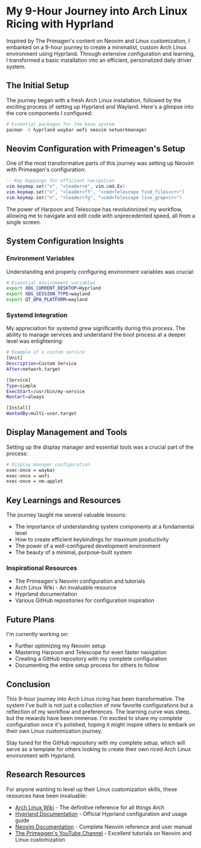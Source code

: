 # My 9-Hour Journey into Arch Linux Ricing with Hyprland

Inspired by The Primagen's content on Neovim and Linux customization, I embarked on a 9-hour journey to create a minimalist, custom Arch Linux environment using Hyprland. Through extensive configuration and learning, I transformed a basic installation into an efficient, personalized daily driver system.

## The Initial Setup

The journey began with a fresh Arch Linux installation, followed by the exciting process of setting up Hyprland and Wayland. Here's a glimpse into the core components I configured:

```bash
# Essential packages for the base system
pacman -S hyprland waybar wofi neovim networkmanager
```

## Neovim Configuration with Primeagen's Setup

One of the most transformative parts of this journey was setting up Neovim with Primeagen's configuration:

```lua
-- Key mappings for efficient navigation
vim.keymap.set("n", "<leader>e", vim.cmd.Ex)
vim.keymap.set("n", "<leader>ff", "<cmd>Telescope find_files<cr>")
vim.keymap.set("n", "<leader>fg", "<cmd>Telescope live_grep<cr>")
```

The power of Harpoon and Telescope has revolutionized my workflow, allowing me to navigate and edit code with unprecedented speed, all from a single screen.

## System Configuration Insights

### Environment Variables
Understanding and properly configuring environment variables was crucial:

```bash
# Essential environment variables
export XDG_CURRENT_DESKTOP=Hyprland
export XDG_SESSION_TYPE=wayland
export QT_QPA_PLATFORM=wayland
```

### Systemd Integration
My appreciation for systemd grew significantly during this process. The ability to manage services and understand the boot process at a deeper level was enlightening:

```bash
# Example of a custom service
[Unit]
Description=Custom Service
After=network.target

[Service]
Type=simple
ExecStart=/usr/bin/my-service
Restart=always

[Install]
WantedBy=multi-user.target
```

## Display Management and Tools

Setting up the display manager and essential tools was a crucial part of the process:

```bash
# Display manager configuration
exec-once = waybar
exec-once = wofi
exec-once = nm-applet
```

## Key Learnings and Resources

The journey taught me several valuable lessons:
- The importance of understanding system components at a fundamental level
- How to create efficient keybindings for maximum productivity
- The power of a well-configured development environment
- The beauty of a minimal, purpose-built system

### Inspirational Resources
- The Primeagen's Neovim configuration and tutorials
- Arch Linux Wiki - An invaluable resource
- Hyprland documentation
- Various GitHub repositories for configuration inspiration

## Future Plans

I'm currently working on:
- Further optimizing my Neovim setup
- Mastering Harpoon and Telescope for even faster navigation
- Creating a GitHub repository with my complete configuration
- Documenting the entire setup process for others to follow

## Conclusion

This 9-hour journey into Arch Linux ricing has been transformative. The system I've built is not just a collection of now favorite configurations but a reflection of my workflow and preferences. The learning curve was steep, but the rewards have been immense. I'm excited to share my complete configuration once it's polished, hoping it might inspire others to embark on their own Linux customization journey.

Stay tuned for the GitHub repository with my complete setup, which will serve as a template for others looking to create their own riced Arch Linux environment with Hyprland.

## Research Resources

For anyone wanting to level up their Linux customization skills, these resources have been invaluable:

- [Arch Linux Wiki](https://wiki.archlinux.org/) - The definitive reference for all things Arch
- [Hyprland Documentation](https://wiki.hyprland.org/) - Official Hyprland configuration and usage guide
- [Neovim Documentation](https://neovim.io/doc/) - Complete Neovim reference and user manual
- [The Primeagen's YouTube Channel](https://www.youtube.com/@ThePrimeagen) - Excellent tutorials on Neovim and Linux customization 
